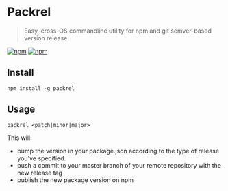 # Packrel  
> Easy, cross-OS commandline utility for npm and git semver-based version release   
  
[![npm](https://img.shields.io/npm/dt/packrel.svg)]() [![npm](https://img.shields.io/npm/v/packrel.svg)]()
  
## Install  
  
```  
npm install -g packrel  
```  
  
## Usage  
  
```
packrel <patch|minor|major>  
```  
  
This will:  
- bump the version in your package.json according to the type of release you've specified.  
- push a commit to your master branch of your remote repository with the new release tag  
- publish the new package version on npm  
  

